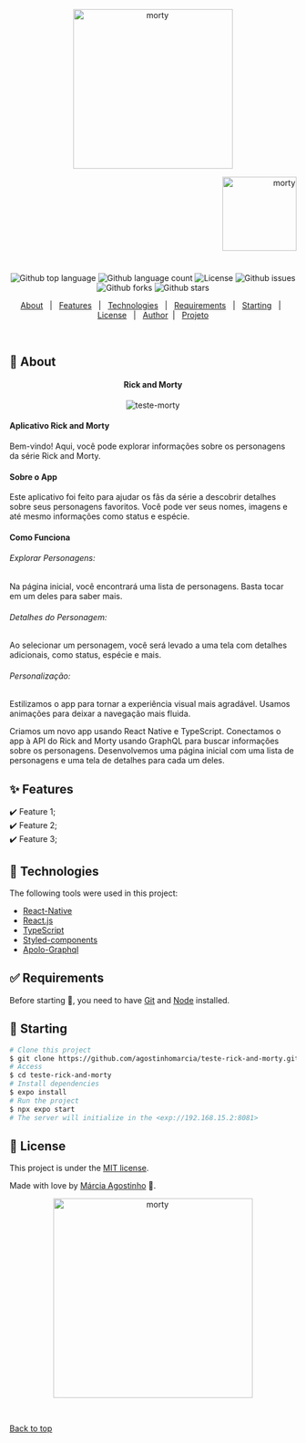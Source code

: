 <p align="center">
   <img src="https://media.giphy.com/media/UrVAFmJlxdRbHt2lX5/giphy.gif" alt="morty" width="280"/>
</p>

<p align="right">
   <img src="https://media.giphy.com/media/JsEDe5fTepBIDnaZKT/giphy.gif" alt="morty" width="130"/>
</p>

<h1 align="center"></h1>

<p align="center">
  <img alt="Github top language" src="https://img.shields.io/github/languages/top/agostinhomarcia/teste-rick-and-morty?color=eb4034">

  <img alt="Github language count" src="https://img.shields.io/github/languages/count/agostinhomarcia/teste-rick-and-morty?color=eb4034">

  <img alt="License" src="https://img.shields.io/github/license/agostinhomarcia/teste-rick-and-morty?color=eb4034">

   <img alt="Github issues" src="https://img.shields.io/github/issues/agostinhomarcia/teste-rick-and-morty?color=eb4034" />

   <img alt="Github forks" src="https://img.shields.io/github/forks/agostinhomarcia/teste-rick-and-morty?color=eb4034" />

   <img alt="Github stars" src="https://img.shields.io/github/stars/agostinhomarcia/teste-rick-and-morty?color=eb4034" /> 
</p>

<p align="center">
  <a href="#dart-about">About</a> &#xa0; | &#xa0; 
  <a href="#sparkles-features">Features</a> &#xa0; | &#xa0;
  <a href="#rocket-technologies">Technologies</a> &#xa0; | &#xa0;
  <a href="#white_check_mark-requirements">Requirements</a> &#xa0; | &#xa0;
  <a href="#checkered_flag-starting">Starting</a> &#xa0; | &#xa0;
  <a href="#memo-license">License</a> &#xa0; | &#xa0;
  <a href="https://github.com/agostinhomarcia" target="_blank">Author</a>&#xa0; | &#xa0
  <a href="#" target="_blank" rel="noopener noreferrer">Projeto</a>
</p>

<br>

## :dart: About

<h4 align="center"> Rick and Morty </h4>

<p align="center">
  <img src="assets/morty.gif" alt="teste-morty" />
  
</p>

<p align="left">

#### Aplicativo Rick and Morty

Bem-vindo! Aqui, você pode explorar informações sobre os personagens da série Rick and Morty.

#### Sobre o App

Este aplicativo foi feito para ajudar os fãs da série a descobrir detalhes sobre seus personagens favoritos. Você pode ver seus nomes, imagens e até mesmo informações como status e espécie.

#### Como Funciona

###### Explorar Personagens:

Na página inicial, você encontrará uma lista de personagens. Basta tocar em um deles para saber mais.

###### Detalhes do Personagem:

Ao selecionar um personagem, você será levado a uma tela com detalhes adicionais, como status, espécie e mais.

###### Personalização:

Estilizamos o app para tornar a experiência visual mais agradável. Usamos animações para deixar a navegação mais fluida.

Criamos um novo app usando React Native e TypeScript.
Conectamos o app à API do Rick and Morty usando GraphQL para buscar informações sobre os personagens.
Desenvolvemos uma página inicial com uma lista de personagens e uma tela de detalhes para cada um deles.

</p>

## :sparkles: Features

:heavy_check_mark: Feature 1;\
:heavy_check_mark: Feature 2;\
:heavy_check_mark: Feature 3;

## :rocket: Technologies

The following tools were used in this project:

- [React-Native](https://reactnative.dev/docs/getting-started)
- [React.js](https://legacy.reactjs.org/)
- [TypeScript](https://reactnative.dev/docs/0.70/typescript)
- [Styled-components](https://styled-components.com/)
- [Apolo-Graphql](https://www.apollographql.com/docs/react/)

## :white_check_mark: Requirements

Before starting :checkered_flag:, you need to have [Git](https://git-scm.com) and [Node](https://nodejs.org/en/) installed.

## :checkered_flag: Starting

```bash
# Clone this project
$ git clone https://github.com/agostinhomarcia/teste-rick-and-morty.git
# Access
$ cd teste-rick-and-morty
# Install dependencies
$ expo install
# Run the project
$ npx expo start
# The server will initialize in the <exp://192.168.15.2:8081>
```

## :memo: License

This project is under the [MIT license](./License).

Made with love by [Márcia Agostinho](https://github.com/agostinhomarcia) 🚀.

<p align="center">
   <img src="https://media.giphy.com/media/1nbx4blBxXXgw903yN/giphy.gif" alt="morty" width="350"/>
</p>

&#xa0;

<a href="#top">Back to top </a>
